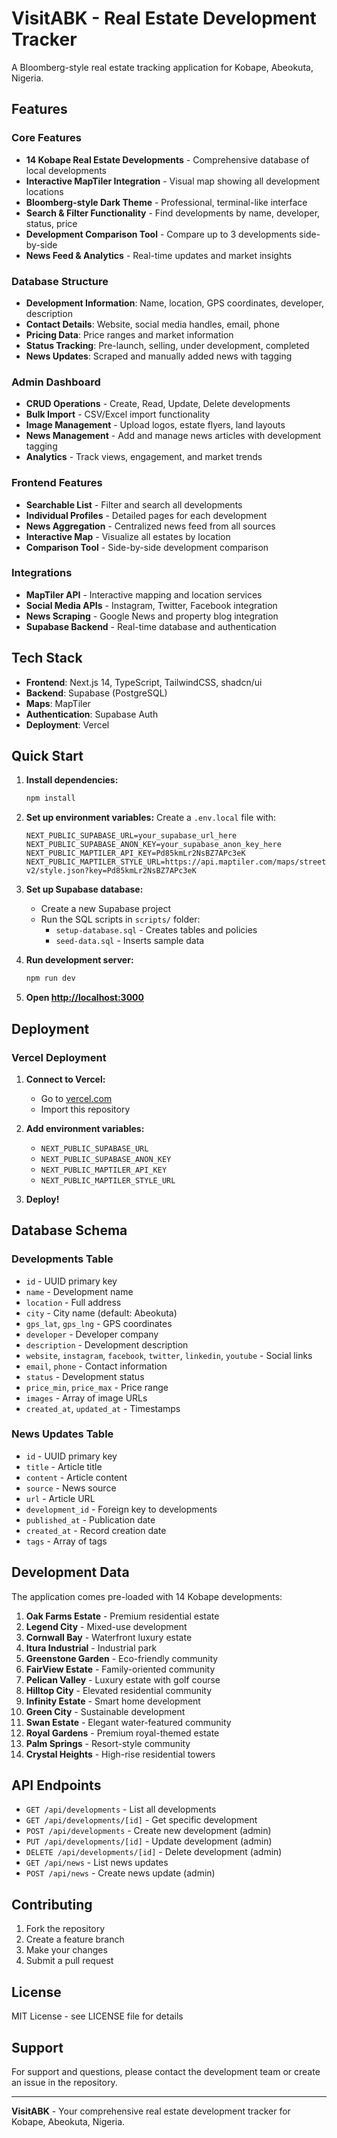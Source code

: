 # VisitABK - Real Estate Development Tracker

A Bloomberg-style real estate tracking application for Kobape, Abeokuta, Nigeria.

## Features

### Core Features
- **14 Kobape Real Estate Developments** - Comprehensive database of local developments
- **Interactive MapTiler Integration** - Visual map showing all development locations
- **Bloomberg-style Dark Theme** - Professional, terminal-like interface
- **Search & Filter Functionality** - Find developments by name, developer, status, price
- **Development Comparison Tool** - Compare up to 3 developments side-by-side
- **News Feed & Analytics** - Real-time updates and market insights

### Database Structure
- **Development Information**: Name, location, GPS coordinates, developer, description
- **Contact Details**: Website, social media handles, email, phone
- **Pricing Data**: Price ranges and market information
- **Status Tracking**: Pre-launch, selling, under development, completed
- **News Updates**: Scraped and manually added news with tagging

### Admin Dashboard
- **CRUD Operations** - Create, Read, Update, Delete developments
- **Bulk Import** - CSV/Excel import functionality
- **Image Management** - Upload logos, estate flyers, land layouts
- **News Management** - Add and manage news articles with development tagging
- **Analytics** - Track views, engagement, and market trends

### Frontend Features
- **Searchable List** - Filter and search all developments
- **Individual Profiles** - Detailed pages for each development
- **News Aggregation** - Centralized news feed from all sources
- **Interactive Map** - Visualize all estates by location
- **Comparison Tool** - Side-by-side development comparison

### Integrations
- **MapTiler API** - Interactive mapping and location services
- **Social Media APIs** - Instagram, Twitter, Facebook integration
- **News Scraping** - Google News and property blog integration
- **Supabase Backend** - Real-time database and authentication

## Tech Stack

- **Frontend**: Next.js 14, TypeScript, TailwindCSS, shadcn/ui
- **Backend**: Supabase (PostgreSQL)
- **Maps**: MapTiler
- **Authentication**: Supabase Auth
- **Deployment**: Vercel

## Quick Start

1. **Install dependencies:**
   ```bash
   npm install
   ```

2. **Set up environment variables:**
   Create a `.env.local` file with:
   ```env
   NEXT_PUBLIC_SUPABASE_URL=your_supabase_url_here
   NEXT_PUBLIC_SUPABASE_ANON_KEY=your_supabase_anon_key_here
   NEXT_PUBLIC_MAPTILER_API_KEY=Pd85kmLr2NsBZ7APc3eK
   NEXT_PUBLIC_MAPTILER_STYLE_URL=https://api.maptiler.com/maps/streets-v2/style.json?key=Pd85kmLr2NsBZ7APc3eK
   ```

3. **Set up Supabase database:**
   - Create a new Supabase project
   - Run the SQL scripts in `scripts/` folder:
     - `setup-database.sql` - Creates tables and policies
     - `seed-data.sql` - Inserts sample data

4. **Run development server:**
   ```bash
   npm run dev
   ```

5. **Open [http://localhost:3000](http://localhost:3000)**

## Deployment

### Vercel Deployment

1. **Connect to Vercel:**
   - Go to [vercel.com](https://vercel.com)
   - Import this repository

2. **Add environment variables:**
   - `NEXT_PUBLIC_SUPABASE_URL`
   - `NEXT_PUBLIC_SUPABASE_ANON_KEY`
   - `NEXT_PUBLIC_MAPTILER_API_KEY`
   - `NEXT_PUBLIC_MAPTILER_STYLE_URL`

3. **Deploy!**

## Database Schema

### Developments Table
- `id` - UUID primary key
- `name` - Development name
- `location` - Full address
- `city` - City name (default: Abeokuta)
- `gps_lat`, `gps_lng` - GPS coordinates
- `developer` - Developer company
- `description` - Development description
- `website`, `instagram`, `facebook`, `twitter`, `linkedin`, `youtube` - Social links
- `email`, `phone` - Contact information
- `status` - Development status
- `price_min`, `price_max` - Price range
- `images` - Array of image URLs
- `created_at`, `updated_at` - Timestamps

### News Updates Table
- `id` - UUID primary key
- `title` - Article title
- `content` - Article content
- `source` - News source
- `url` - Article URL
- `development_id` - Foreign key to developments
- `published_at` - Publication date
- `created_at` - Record creation date
- `tags` - Array of tags

## Development Data

The application comes pre-loaded with 14 Kobape developments:

1. **Oak Farms Estate** - Premium residential estate
2. **Legend City** - Mixed-use development
3. **Cornwall Bay** - Waterfront luxury estate
4. **Itura Industrial** - Industrial park
5. **Greenstone Garden** - Eco-friendly community
6. **FairView Estate** - Family-oriented community
7. **Pelican Valley** - Luxury estate with golf course
8. **Hilltop City** - Elevated residential community
9. **Infinity Estate** - Smart home development
10. **Green City** - Sustainable development
11. **Swan Estate** - Elegant water-featured community
12. **Royal Gardens** - Premium royal-themed estate
13. **Palm Springs** - Resort-style community
14. **Crystal Heights** - High-rise residential towers

## API Endpoints

- `GET /api/developments` - List all developments
- `GET /api/developments/[id]` - Get specific development
- `POST /api/developments` - Create new development (admin)
- `PUT /api/developments/[id]` - Update development (admin)
- `DELETE /api/developments/[id]` - Delete development (admin)
- `GET /api/news` - List news updates
- `POST /api/news` - Create news update (admin)

## Contributing

1. Fork the repository
2. Create a feature branch
3. Make your changes
4. Submit a pull request

## License

MIT License - see LICENSE file for details

## Support

For support and questions, please contact the development team or create an issue in the repository.

---

**VisitABK** - Your comprehensive real estate development tracker for Kobape, Abeokuta, Nigeria.
